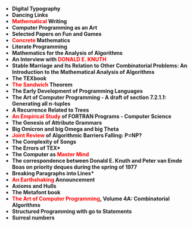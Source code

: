 <ul>
                                <li><b><a target="_blank" href="https://github.com/manjunath5496/Donald-Knuth-Books/blob/master/DEK(1).pdf" style="text-decoration:none;">Digital Typography </a></b></li>
                                <li><b><a target="_blank" href="https://github.com/manjunath5496/Donald-Knuth-Books/blob/master/DEK(2).pdf" style="text-decoration:none;">Dancing Links</a></b></li>
                                <li><b><a target="_blank" href="https://github.com/manjunath5496/Donald-Knuth-Books/blob/master/DEK(3).pdf" style="text-decoration:none;"><span style ="color:red">Mathematical</span> Writing</a></b></li>
                               
<li><b><a target="_blank" href="https://github.com/manjunath5496/Donald-Knuth-Books/blob/master/DEK(4).pdf" style="text-decoration:none;">Computer Programming as an Art</a></b></li>
                                <li><b><a target="_blank" href="https://github.com/manjunath5496/Donald-Knuth-Books/blob/master/DEK(5).pdf" style="text-decoration:none;">Selected Papers on Fun and Games </a></b></li>
                                
 <li><b><a target="_blank" href="https://github.com/manjunath5496/Donald-Knuth-Books/blob/master/DEK(6).pdf" style="text-decoration:none;"><span style ="color:red">Concrete</span> Mathematics</a></b></li>
                          
<li><b><a target="_blank" href="https://github.com/manjunath5496/Donald-Knuth-Books/blob/master/DEK(7).pdf" style="text-decoration:none;">Literate Programming</a></b></li>
                                <li><b><a target="_blank" href="https://github.com/manjunath5496/Donald-Knuth-Books/blob/master/DEK(8).pdf" style="text-decoration:none;">Mathematics for the Analysis of Algorithms</a></b></li>
                                <li><b><a target="_blank" href="https://github.com/manjunath5496/Donald-Knuth-Books/blob/master/DEK(9).pdf" style="text-decoration:none;">An Interview with
  <span style ="color:red">DONALD E. KNUTH</span></a></b></li>
                               
<li><b><a target="_blank" href="https://github.com/manjunath5496/Donald-Knuth-Books/blob/master/DEK(10).pdf" style="text-decoration:none;">Stable Marriage and Its Relation to Other Combinatorial Problems: An Introduction to the Mathematical Analysis of Algorithms</a></b></li>
                                <li><b><a target="_blank" href="https://github.com/manjunath5496/Donald-Knuth-Books/blob/master/DEK(11).pdf" style="text-decoration:none;">The TEXbook</a></b></li>
                                <li><b><a target="_blank" href="https://github.com/manjunath5496/Donald-Knuth-Books/blob/master/DEK(12).pdf" style="text-decoration:none;"><span style ="color:red">The Sandwich</span> Theorem</a></b></li>
 <li><b><a target="_blank" href="https://github.com/manjunath5496/Donald-Knuth-Books/blob/master/DEK(13).pdf" style="text-decoration:none;">The Early Development of Programming Languages</a></b></li>  
 
<li><b><a target="_blank" href="https://github.com/manjunath5496/Donald-Knuth-Books/blob/master/DEK(14).pdf" style="text-decoration:none;">The Art of Computer Programming - A draft of section 7.2.1.1: Generating all n-tuples </a></b></li>
                                <li><b><a target="_blank" href="https://github.com/manjunath5496/Donald-Knuth-Books/blob/master/DEK(15).pdf" style="text-decoration:none;">A Recurrence Related to Trees</a></b></li>
                                <li><b><a target="_blank" href="https://github.com/manjunath5496/Donald-Knuth-Books/blob/master/DEK(16).pdf" style="text-decoration:none;"><span style ="color:red">An Empirical Study</span> of FORTRAN Programs - Computer Science</a></b></li>
                               
<li><b><a target="_blank" href="https://github.com/manjunath5496/Donald-Knuth-Books/blob/master/DEK(17).pdf" style="text-decoration:none;">The Genesis of Attribute Grammars</a></b></li>
                                <li><b><a target="_blank" href="https://github.com/manjunath5496/Donald-Knuth-Books/blob/master/DEK(18).pdf" style="text-decoration:none;">Big Omicron and big Omega and big Theta </a></b></li>
                                
 <li><b><a target="_blank" href="https://github.com/manjunath5496/Donald-Knuth-Books/blob/master/DEK(19).pdf" style="text-decoration:none;"><span style ="color:red">Joint Review</span> of Algorithmic Barriers Falling: P=NP?</a></b></li>
                          
<li><b><a target="_blank" href="https://github.com/manjunath5496/Donald-Knuth-Books/blob/master/DEK(20).pdf" style="text-decoration:none;">The Complexity of Songs</a></b></li>
                                <li><b><a target="_blank" href="https://github.com/manjunath5496/Donald-Knuth-Books/blob/master/DEK(21).pdf" style="text-decoration:none;">The Errors of TEX*</a></b></li>
                                <li><b><a target="_blank" href="https://github.com/manjunath5496/Donald-Knuth-Books/blob/master/DEK(22).pdf" style="text-decoration:none;">The Computer as <span style ="color:red">Master Mind </span></a></b></li>
                               
<li><b><a target="_blank" href="https://github.com/manjunath5496/Donald-Knuth-Books/blob/master/DEK(23).pdf" style="text-decoration:none;">The correspondence between Donald E. Knuth and Peter van Emde Boas on priority deques during the spring of 1977</a></b></li>
                                <li><b><a target="_blank" href="https://github.com/manjunath5496/Donald-Knuth-Books/blob/master/DEK(24).pdf" style="text-decoration:none;">Breaking Paragraphs into Lines*</a></b></li>
                                <li><b><a target="_blank" href="https://github.com/manjunath5496/Donald-Knuth-Books/blob/master/DEK(25).pdf" style="text-decoration:none;"><span style ="color:red">An Earthshaking</span> Announcement</a></b></li>
 <li><b><a target="_blank" href="https://github.com/manjunath5496/Donald-Knuth-Books/blob/master/DEK(26).pdf" style="text-decoration:none;">Axioms and Hulls</a></b></li>   
                 <li><b><a target="_blank" href="https://github.com/manjunath5496/Donald-Knuth-Books/blob/master/DEK(27).pdf" style="text-decoration:none;">The Metafont book</a></b></li>
                                <li><b><a target="_blank" href="https://github.com/manjunath5496/Donald-Knuth-Books/blob/master/DEK(28).pdf" style="text-decoration:none;"><span style ="color:red">The Art of Computer Programming</span>, Volume 4A: Combinatorial Algorithms</a></b></li>
 <li><b><a target="_blank" href="https://github.com/manjunath5496/Donald-Knuth-Books/blob/master/DEK(29).pdf" style="text-decoration:none;">Structured Programming with go to Statements</a></b></li>   
 <li><b><a target="_blank" href="https://github.com/manjunath5496/Donald-Knuth-Books/blob/master/DEK(30).pdf" style="text-decoration:none;">Surreal numbers</a></b></li>    
 
 
 
 
 
 
 
 
 
 
 
 
 
 
 
 
 
 
                                
                                
</ul>
